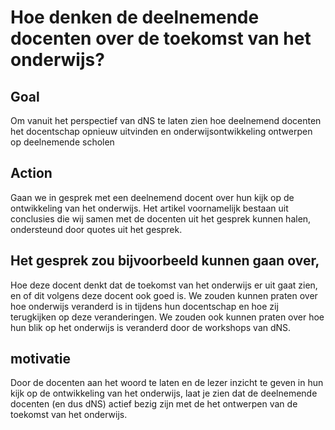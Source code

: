 # Hoe denken de deelnemende docenten over de toekomst van het onderwijs?

## Goal

Om vanuit het perspectief van dNS te laten zien hoe deelnemend docenten het docentschap opnieuw uitvinden en onderwijsontwikkeling ontwerpen op deelnemende scholen

## Action

Gaan we in gesprek met een deelnemend docent over hun kijk op de ontwikkeling van het onderwijs.
Het artikel voornamelijk bestaan uit conclusies die wij  samen met de docenten uit het gesprek kunnen halen, ondersteund door quotes uit het gesprek.

## Het gesprek zou bijvoorbeeld kunnen gaan over,

Hoe deze docent denkt dat de toekomst van het onderwijs er uit gaat zien, en of dit volgens deze docent ook goed is. We zouden kunnen praten over hoe onderwijs veranderd is in tijdens hun docentschap en hoe zij terugkijken op deze veranderingen. We zouden ook kunnen praten over hoe hun blik op het onderwijs is veranderd door de workshops van dNS.

## motivatie

Door de docenten aan het woord te laten en de lezer inzicht te geven in hun kijk op de ontwikkeling van het onderwijs, laat je zien dat de deelnemende docenten (en dus dNS) actief bezig zijn met de het ontwerpen van de toekomst van het onderwijs.

